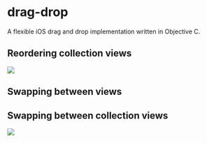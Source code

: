 # drag-drop
A flexible iOS drag and drop implementation written in Objective C.


<p>
<h2>Reordering collection views</h2>
<img src=http://i.imgur.com/oPzGFnq.gif?1></img></p>

<p>
<h2>Swapping between views</h2
<img src=http://i.imgur.com/ku6YVMv.gif?1></img></p>

<p>
<h2>Swapping between collection views</h2>
<img src=http://i.imgur.com/VjXb2Af.gif?1></img></p>
